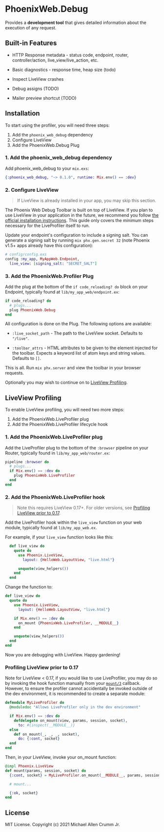 # PhoenixWeb.Debug

<!-- MDOC !-->
Provides a **development tool** that gives detailed information about the execution of any request.

## Built-in Features

* HTTP Response metadata - status code, endpoint, router, controller/action, live_view/live_action, etc.

* Basic diagnostics - response time, heap size (todo)

* Inspect LiveView crashes

* Debug assigns (TODO)

* Mailer preview shortcut (TODO)

## Installation

To start using the profiler, you will need three steps:

1. Add the `phoenix_web_debug` dependency
2. Configure LiveView
3. Add the PhoenixWeb.Debug Plug

### 1. Add the phoenix_web_debug dependency

Add phoenix_web_debug to your `mix.exs`:

```elixir
{:phoenix_web_debug, "~> 0.1.0", runtime: Mix.env() == :dev}
```

### 2. Configure LiveView

> If LiveView is already installed in your app, you may skip this section.

The Phoenix Web Debug Toolbar is built on top of LiveView. If you plan to use LiveView in your application in the future, we recommend you follow [the official installation instructions](https://hexdocs.pm/phoenix_live_view/installation.html).
This guide only covers the minimum steps necessary for the LiveProfiler itself to run.

Update your endpoint's configuration to include a signing salt. You can generate a signing salt by running `mix phx.gen.secret 32` (note Phoenix v1.5+ apps already have this configuration):

```elixir
# config/config.exs
config :my_app, MyAppWeb.Endpoint,
  live_view: [signing_salt: "SECRET_SALT"]
```

### 3. Add the PhoenixWeb.Profiler Plug

Add the plug at the bottom of the `if code_reloading? do` block
on your Endpoint, typically found at `lib/my_app_web/endpoint.ex`:

```elixir
if code_reloading? do
  # plugs...
  plug PhoenixWeb.Debug
end
```

All configuration is done on the Plug. The following options are available:

* `:live_socket_path` - The path to the LiveView socket.
  Defaults to `"/live"`.

* `:toolbar_attrs` - HTML attributes to be given to the element
  injected for the toolbar. Expects a keyword list of atom keys and
  string values. Defaults to `[]`.

This is all. Run `mix phx.server` and view the toolbar in your browser requests.

Optionally you may wish to continue on to [LiveView Profiling](#module-liveview-profiling).

## LiveView Profiling

To enable LiveView profiling, you will need two more steps:

1. Add the PhoenixWeb.LiveProfiler plug
2. Add the PhoenixWeb.LiveProfiler lifecycle hook

### 1. Add the PhoenixWeb.LiveProfiler plug

Add the LiveProfiler plug to the bottom of the
`:browser` pipeline on your Router, typically found in
`lib/my_app_web/router.ex`:

```elixir
pipeline :browser do
  # plugs...
  if Mix.env() == :dev do
    plug PhoenixWeb.LiveProfiler
  end
end
```

### 2. Add the PhoenixWeb.LiveProfiler hook

> Note this requires LiveView 0.17+.
> For older versions, see [Profiling LiveView prior to 0.17](#module-profiling-liveview-prior-to-0-17).

Add the LiveProfiler hook within the `live_view` function on your
web module, typically found at `lib/my_app_web.ex`.

For example, if your `live_view` function looks like this:

```elixir
  def live_view do
    quote do
      use Phoenix.LiveView,
        layout: {HelloWeb.LayoutView, "live.html"}

      unquote(view_helpers())
    end
  end
```

Change the function to:

```elixir
def live_view do
  quote do
    use Phoenix.LiveView,
      layout: {HelloWeb.LayoutView, "live.html"}

    if Mix.env() == :dev do
      on_mount {PhoenixWeb.LiveProfiler, __MODULE__}
    end

    unquote(view_helpers())
  end
end
```

Now you are debugging with LiveView. Happy gardening!

### Profiling LiveView prior to 0.17

Note for LiveView < 0.17, if you would like to use LiveProfiler,
you may do so by invoking the hook function manually from your
[`mount/3`](`c:Phoenix.LiveView.mount/3`) callback. However,
to ensure the profiler cannot accidentally be invoked outside
of the dev environment, it is recommended to create a separate
module:

```elixir
defmodule MyLiveProfiler do
  @moduledoc "Allows LiveProfiler only in the dev environment"

  if Mix.env() == :dev do
    defdelegate on_mount(view, params, session, socket),
      to: #{inspect(__MODULE__)}
  else
    def on_mount(_, _, _, socket),
      do: {:cont, socket}
  end
end
```

Then, in your LiveView, invoke your on_mount function:

```elixir
@impl Phoenix.LiveView
def mount(params, session, socket) do
  {:cont, socket} = MyLiveProfiler.on_mount(__MODULE__, params, session, socket)

  # mount...

  {:ok, socket}
end
```

<!-- MDOC !-->

## License

MIT License. Copyright (c) 2021 Michael Allen Crumm Jr.
